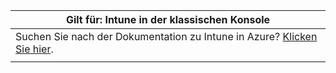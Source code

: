 |Gilt für: Intune in der klassischen Konsole |
|--|
|Suchen Sie nach der Dokumentation zu Intune in Azure? [Klicken Sie hier](https://docs.microsoft.com/intune/what-is-intune).|
| |
